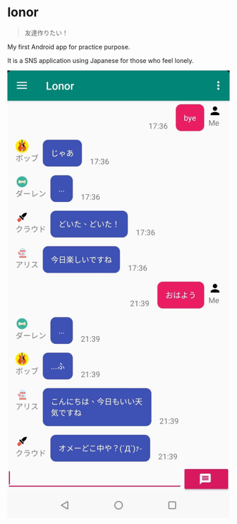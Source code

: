 # lonor

> 友達作りたい！

My first Android app for practice purpose.

It is a SNS application using Japanese for those who feel lonely.

![demo](lonor_demo.jpg)
